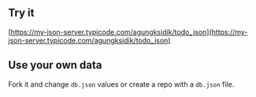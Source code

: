 ## Try it

[https://my-json-server.typicode.com/agungksidik/todo_json](https://my-json-server.typicode.com/agungksidik/todo_json)

## Use your own data

Fork it and change `db.json` values or create a repo with a `db.json` file.
